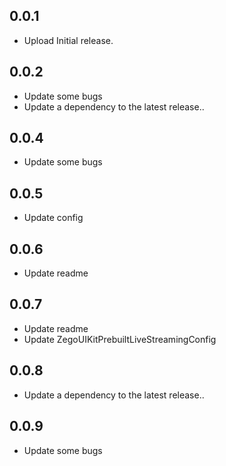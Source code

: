## 0.0.1

* Upload Initial release.

## 0.0.2 

* Update some bugs
* Update a dependency to the latest release..

## 0.0.4

* Update some bugs

## 0.0.5

* Update config

## 0.0.6

* Update readme

## 0.0.7

* Update readme
* Update ZegoUIKitPrebuiltLiveStreamingConfig

## 0.0.8

* Update a dependency to the latest release..

## 0.0.9

* Update some bugs